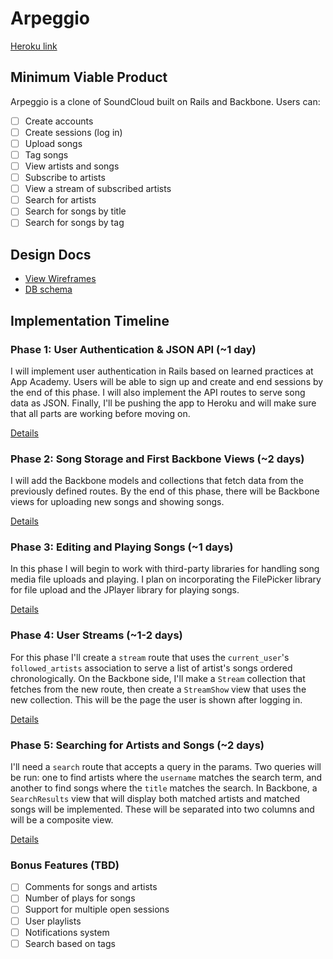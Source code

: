 # Arpeggio

[Heroku link][heroku]

[heroku]: http://flux-capacitr.herokuapp.com

## Minimum Viable Product
Arpeggio is a clone of SoundCloud built on Rails and Backbone. Users can:

- [ ] Create accounts
- [ ] Create sessions (log in)
- [ ] Upload songs
- [ ] Tag songs
- [ ] View artists and songs
- [ ] Subscribe to artists
- [ ] View a stream of subscribed artists
- [ ] Search for artists
- [ ] Search for songs by title
- [ ] Search for songs by tag

## Design Docs
* [View Wireframes][views]
* [DB schema][schema]

[views]: ./docs/views.md
[schema]: ./docs/schema.md

## Implementation Timeline

### Phase 1: User Authentication & JSON API (~1 day)
I will implement user authentication in Rails based on learned practices at App
Academy. Users will be able to sign up and create and end sessions by the end of
this phase. I will also implement the API routes to serve song data
as JSON. Finally, I'll be pushing the app to Heroku and will make sure
that all parts are working before moving on.

[Details][phase-one]

### Phase 2: Song Storage and First Backbone Views (~2 days)
I will add the Backbone models and collections that fetch data from the
previously defined routes. By the end of this
phase, there will be Backbone views for uploading new songs and showing songs.

[Details][phase-two]

### Phase 3: Editing and Playing Songs (~1 days)
In this phase I will begin to work with third-party libraries for handling
song media file uploads and playing. I plan on incorporating the FilePicker
library for file upload and the JPlayer library for playing songs.

[Details][phase-three]

### Phase 4: User Streams (~1-2 days)

For this phase I'll create a `stream` route that uses the `current_user`'s
`followed_artists` association to serve a list of artist's songs ordered
chronologically. On the Backbone side, I'll make a `Stream` collection that
fetches from the new route, then create a `StreamShow` view that uses the new
collection. This will be the page the user is shown after logging in.

[Details][phase-four]

### Phase 5: Searching for Artists and Songs (~2 days)
I'll need a `search` route that accepts a query in the params. Two queries will
be run: one to find artists where the `username` matches the search term,
and another to find songs where the `title` matches the search.
In Backbone, a `SearchResults` view that will display both matched artists and
matched songs will be implemented. These will be separated into two columns and
will be a composite view.

[Details][phase-five]

### Bonus Features (TBD)
- [ ] Comments for songs and artists
- [ ] Number of plays for songs
- [ ] Support for multiple open sessions
- [ ] User playlists
- [ ] Notifications system
- [ ] Search based on tags

[phase-one]: ./docs/phases/phase1.md
[phase-two]: ./docs/phases/phase2.md
[phase-three]: ./docs/phases/phase3.md
[phase-four]: ./docs/phases/phase4.md
[phase-five]: ./docs/phases/phase5.md
